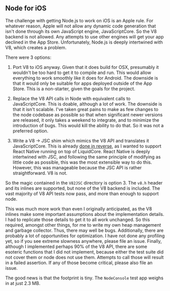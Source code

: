 Node for iOS
------------

The challenge with getting Node.js to work on iOS is an Apple rule.  For whatever reason, Apple will not allow any dynamic
code generation that isn't done through its own JavaScript engine, JavaScriptCore.  So the V8 backend is not allowed. Any 
attempts to use other engines will get your app declined in the App Store.  Unfortunately, Node.js is deeply 
intertwined with V8, which creates a problem.

There were 3 options:

1. Port V8 to iOS anyway.  Given that it does build for OSX, presumably it wouldn't be too hard to get it to compile and
run.  This would allow everything to work smoothly like it does for Android.  The downside is that it would only be suitable
for apps deployed outside of the App Store.  This is a non-starter, given the goals for the project.

2. Replace the V8 API calls in Node with equivalent calls to JavaScriptCore.  This is doable, although a lot of work.  The
downside is that it isn't scalable.  I've taken great pains to make as few changes to the node codebase as possible so that
when significant newer versions are released, it only takes a weekend to integrate, and to minimize the introduction of bugs.
This would kill the ability to do that.  So it was not a preferred option.

3. Write a V8 -> JSC shim which mimics the V8 API and translates it JavaScriptCore.  This is already 
[done in reverse](https://github.com/LiquidPlayer/LiquidCore/tree/master/LiquidCoreAndroid/src/main/cpp/JSC), as 
I wanted to support React Native running on top of LiquidCore.  React Native is deeply intertwined with JSC, and following
the same principle of modifying as little code as possible, this was the most extensible way to do this.  However,
this was manageable because the JSC API is rather straightforward.  V8 is not.

So the magic contained in the `V82JSC` directory is option 3.  The `v8.h` header and its inlines are supported, but none of
the V8 backend is included.  The vast majority of V8 API tests now pass, and more than enough to support node.

This was much more work than even I originally anticipated, as the V8 inlines make some important assumptions about the
implementation details.  I had to replicate those details to get it to all work unchanged.  So this required, amongst
other things, for me to write my own heap management and garbage collector.  Thus, there may well be bugs.  Additionally,
there are probably a lot of opportunities for optimization.  I have not done any profiling yet, so if you see extreme slowness
anywhere, please file an issue.  Finally, although I implemented perhaps 90% of the V8 API, there are some esoteric functions
that I did not implement, because either the test suite did not cover them or node does not use them.  Attempts to call those
will result in a failed assertion.  If any of those become critical, please also file an issue.

The good news is that the footprint is tiny.  The `NodeConsole` test app weighs in at just 2.3 MB.
